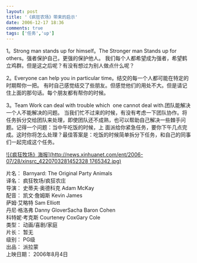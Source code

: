 ```yaml
---
layout: post
title: '《疯狂农场》带来的启示'
date: 2006-12-17 18:36
comments: true
tags: ['任务','up']
---
```


1。Strong man stands up for himself。The Stronger man Stands up for
others。强者保护自己，更强的保护他人。  我们每个人都希望成为强者，希望鹤立鸡群。但是这之后呢？有没有想过为别人做点什么呢？

2。Everyone can help you in particular time。结交的每一个人都可能在特定的时期帮你一把。
有时自己感觉结交了些朋友。但感觉他们的用处不大。但是请记住上面的那句话。每个朋友都有帮你的时候。

3。Team Work can deal with trouble which  one cannot deal with.团队能解决一个人不能解决的问题。
当我们忙不过来的时候，有没有考虑一下团队协作。将任务拆分交给团队来处理，即使团队还不成熟，也可以帮助自己解决一些棘手问题。记得一个问题：当中午吃饭的时候，上
面派给你紧急任务，要你下午几点完成。这时你将怎么处理？最佳答案是：吃饭的时候简单拆分下任务，和自己的同事们一起完成这个任务。

[ ![《疯狂牧场》海报](http://news.xinhuanet.com/ent/2006-07/28/xinsrc_4220703281452328
1765342.jpg) ](http://news.xinhuanet.com/ent/2006-07/28/content_4889121.htm)

片名：  Barnyard: The Original Party Animals  
译名：  疯狂牧场/疯狂农庄  
导演：  史蒂夫·奥德科克 Adam McKay  
配音：  凯文·詹姆斯 Kevin James  
萨姆·艾略特 Sam Elliott  
丹尼·格洛弗 Danny GloverSacha Baron Cohen  
科特妮·考克斯 Courteney CoxGary Cole  
类型：  动画/喜剧/家庭  
片长：  暂无  
级别：  PG级  
出品：  派拉蒙  
上映日期：  2006年8月4日

